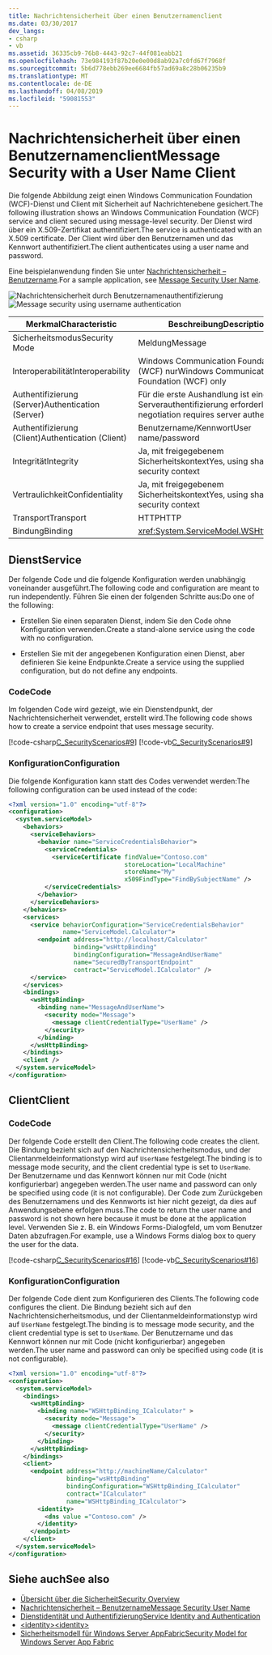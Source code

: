 ```yaml
---
title: Nachrichtensicherheit über einen Benutzernamenclient
ms.date: 03/30/2017
dev_langs:
- csharp
- vb
ms.assetid: 36335cb9-76b8-4443-92c7-44f081eabb21
ms.openlocfilehash: 73e984193f87b20e0e00d8ab92a7c0fd67f7968f
ms.sourcegitcommit: 5b6d778ebb269ee6684fb57ad69a8c28b06235b9
ms.translationtype: MT
ms.contentlocale: de-DE
ms.lasthandoff: 04/08/2019
ms.locfileid: "59081553"
---
```

# <a name="message-security-with-a-user-name-client"></a><span data-ttu-id="9a359-102">Nachrichtensicherheit über einen Benutzernamenclient</span><span class="sxs-lookup"><span data-stu-id="9a359-102">Message Security with a User Name Client</span></span>
<span data-ttu-id="9a359-103">Die folgende Abbildung zeigt einen Windows Communication Foundation (WCF)-Dienst und Client mit Sicherheit auf Nachrichtenebene gesichert.</span><span class="sxs-lookup"><span data-stu-id="9a359-103">The following illustration shows an Windows Communication Foundation (WCF) service and client secured using message-level security.</span></span> <span data-ttu-id="9a359-104">Der Dienst wird über ein X.509-Zertifikat authentifiziert.</span><span class="sxs-lookup"><span data-stu-id="9a359-104">The service is authenticated with an X.509 certificate.</span></span> <span data-ttu-id="9a359-105">Der Client wird über den Benutzernamen und das Kennwort authentifiziert.</span><span class="sxs-lookup"><span data-stu-id="9a359-105">The client authenticates using a user name and password.</span></span>  
  
 <span data-ttu-id="9a359-106">Eine beispielanwendung finden Sie unter [Nachrichtensicherheit – Benutzername](../../../../docs/framework/wcf/samples/message-security-user-name.md).</span><span class="sxs-lookup"><span data-stu-id="9a359-106">For a sample application, see [Message Security User Name](../../../../docs/framework/wcf/samples/message-security-user-name.md).</span></span>  
  
 <span data-ttu-id="9a359-107">![Nachrichtensicherheit durch Benutzernamenauthentifizierung](../../../../docs/framework/wcf/feature-details/media/1fb10a61-7e1d-42f5-b1af-195bfee5b3c6.gif "1fb10a61-7e1d-42f5-b1af-195bfee5b3c6")</span><span class="sxs-lookup"><span data-stu-id="9a359-107">![Message security using username authentication](../../../../docs/framework/wcf/feature-details/media/1fb10a61-7e1d-42f5-b1af-195bfee5b3c6.gif "1fb10a61-7e1d-42f5-b1af-195bfee5b3c6")</span></span>  
  
|<span data-ttu-id="9a359-108">Merkmal</span><span class="sxs-lookup"><span data-stu-id="9a359-108">Characteristic</span></span>|<span data-ttu-id="9a359-109">Beschreibung</span><span class="sxs-lookup"><span data-stu-id="9a359-109">Description</span></span>|  
|--------------------|-----------------|  
|<span data-ttu-id="9a359-110">Sicherheitsmodus</span><span class="sxs-lookup"><span data-stu-id="9a359-110">Security Mode</span></span>|<span data-ttu-id="9a359-111">Meldung</span><span class="sxs-lookup"><span data-stu-id="9a359-111">Message</span></span>|  
|<span data-ttu-id="9a359-112">Interoperabilität</span><span class="sxs-lookup"><span data-stu-id="9a359-112">Interoperability</span></span>|<span data-ttu-id="9a359-113">Windows Communication Foundation (WCF) nur</span><span class="sxs-lookup"><span data-stu-id="9a359-113">Windows Communication Foundation (WCF) only</span></span>|  
|<span data-ttu-id="9a359-114">Authentifizierung (Server)</span><span class="sxs-lookup"><span data-stu-id="9a359-114">Authentication (Server)</span></span>|<span data-ttu-id="9a359-115">Für die erste Aushandlung ist eine Serverauthentifizierung erforderlich</span><span class="sxs-lookup"><span data-stu-id="9a359-115">Initial negotiation requires server authentication</span></span>|  
|<span data-ttu-id="9a359-116">Authentifizierung (Client)</span><span class="sxs-lookup"><span data-stu-id="9a359-116">Authentication (Client)</span></span>|<span data-ttu-id="9a359-117">Benutzername/Kennwort</span><span class="sxs-lookup"><span data-stu-id="9a359-117">User name/password</span></span>|  
|<span data-ttu-id="9a359-118">Integrität</span><span class="sxs-lookup"><span data-stu-id="9a359-118">Integrity</span></span>|<span data-ttu-id="9a359-119">Ja, mit freigegebenem Sicherheitskontext</span><span class="sxs-lookup"><span data-stu-id="9a359-119">Yes, using shared security context</span></span>|  
|<span data-ttu-id="9a359-120">Vertraulichkeit</span><span class="sxs-lookup"><span data-stu-id="9a359-120">Confidentiality</span></span>|<span data-ttu-id="9a359-121">Ja, mit freigegebenem Sicherheitskontext</span><span class="sxs-lookup"><span data-stu-id="9a359-121">Yes, using shared security context</span></span>|  
|<span data-ttu-id="9a359-122">Transport</span><span class="sxs-lookup"><span data-stu-id="9a359-122">Transport</span></span>|<span data-ttu-id="9a359-123">HTTP</span><span class="sxs-lookup"><span data-stu-id="9a359-123">HTTP</span></span>|  
|<span data-ttu-id="9a359-124">Bindung</span><span class="sxs-lookup"><span data-stu-id="9a359-124">Binding</span></span>|<xref:System.ServiceModel.WSHttpBinding>|  
  
## <a name="service"></a><span data-ttu-id="9a359-125">Dienst</span><span class="sxs-lookup"><span data-stu-id="9a359-125">Service</span></span>  
 <span data-ttu-id="9a359-126">Der folgende Code und die folgende Konfiguration werden unabhängig voneinander ausgeführt.</span><span class="sxs-lookup"><span data-stu-id="9a359-126">The following code and configuration are meant to run independently.</span></span> <span data-ttu-id="9a359-127">Führen Sie einen der folgenden Schritte aus:</span><span class="sxs-lookup"><span data-stu-id="9a359-127">Do one of the following:</span></span>  
  
-   <span data-ttu-id="9a359-128">Erstellen Sie einen separaten Dienst, indem Sie den Code ohne Konfiguration verwenden.</span><span class="sxs-lookup"><span data-stu-id="9a359-128">Create a stand-alone service using the code with no configuration.</span></span>  
  
-   <span data-ttu-id="9a359-129">Erstellen Sie mit der angegebenen Konfiguration einen Dienst, aber definieren Sie keine Endpunkte.</span><span class="sxs-lookup"><span data-stu-id="9a359-129">Create a service using the supplied configuration, but do not define any endpoints.</span></span>  
  
### <a name="code"></a><span data-ttu-id="9a359-130">Code</span><span class="sxs-lookup"><span data-stu-id="9a359-130">Code</span></span>  
 <span data-ttu-id="9a359-131">Im folgenden Code wird gezeigt, wie ein Dienstendpunkt, der Nachrichtensicherheit verwendet, erstellt wird.</span><span class="sxs-lookup"><span data-stu-id="9a359-131">The following code shows how to create a service endpoint that uses message security.</span></span>  
  
 [!code-csharp[C_SecurityScenarios#9](../../../../samples/snippets/csharp/VS_Snippets_CFX/c_securityscenarios/cs/source.cs#9)]
 [!code-vb[C_SecurityScenarios#9](../../../../samples/snippets/visualbasic/VS_Snippets_CFX/c_securityscenarios/vb/source.vb#9)]  
  
### <a name="configuration"></a><span data-ttu-id="9a359-132">Konfiguration</span><span class="sxs-lookup"><span data-stu-id="9a359-132">Configuration</span></span>  
 <span data-ttu-id="9a359-133">Die folgende Konfiguration kann statt des Codes verwendet werden:</span><span class="sxs-lookup"><span data-stu-id="9a359-133">The following configuration can be used instead of the code:</span></span>  
  
```xml  
<?xml version="1.0" encoding="utf-8"?>  
<configuration>  
  <system.serviceModel>  
    <behaviors>  
      <serviceBehaviors>  
        <behavior name="ServiceCredentialsBehavior">  
          <serviceCredentials>  
            <serviceCertificate findValue="Contoso.com"   
                                storeLocation="LocalMachine"  
                                storeName="My"     
                                x509FindType="FindBySubjectName" />  
          </serviceCredentials>  
        </behavior>  
      </serviceBehaviors>  
    </behaviors>  
    <services>  
      <service behaviorConfiguration="ServiceCredentialsBehavior"  
               name="ServiceModel.Calculator">  
        <endpoint address="http://localhost/Calculator"  
                  binding="wsHttpBinding"  
                  bindingConfiguration="MessageAndUserName"  
                  name="SecuredByTransportEndpoint"  
                  contract="ServiceModel.ICalculator" />  
      </service>  
    </services>  
    <bindings>  
      <wsHttpBinding>  
        <binding name="MessageAndUserName">  
          <security mode="Message">              
            <message clientCredentialType="UserName" />  
          </security>  
        </binding>  
      </wsHttpBinding>  
    </bindings>  
    <client />  
  </system.serviceModel>  
</configuration>  
```  
  
## <a name="client"></a><span data-ttu-id="9a359-134">Client</span><span class="sxs-lookup"><span data-stu-id="9a359-134">Client</span></span>  
  
### <a name="code"></a><span data-ttu-id="9a359-135">Code</span><span class="sxs-lookup"><span data-stu-id="9a359-135">Code</span></span>  
 <span data-ttu-id="9a359-136">Der folgende Code erstellt den Client.</span><span class="sxs-lookup"><span data-stu-id="9a359-136">The following code creates the client.</span></span> <span data-ttu-id="9a359-137">Die Bindung bezieht sich auf den Nachrichtensicherheitsmodus, und der Clientanmeldeinformationstyp wird auf `UserName` festgelegt.</span><span class="sxs-lookup"><span data-stu-id="9a359-137">The binding is to message mode security, and the client credential type is set to `UserName`.</span></span> <span data-ttu-id="9a359-138">Der Benutzername und das Kennwort können nur mit Code (nicht konfigurierbar) angegeben werden.</span><span class="sxs-lookup"><span data-stu-id="9a359-138">The user name and password can only be specified using code (it is not configurable).</span></span> <span data-ttu-id="9a359-139">Der Code zum Zurückgeben des Benutzernamens und des Kennworts ist hier nicht gezeigt, da dies auf Anwendungsebene erfolgen muss.</span><span class="sxs-lookup"><span data-stu-id="9a359-139">The code to return the user name and password is not shown here because it must be done at the application level.</span></span> <span data-ttu-id="9a359-140">Verwenden Sie z. B. ein Windows Forms-Dialogfeld, um vom Benutzer Daten abzufragen.</span><span class="sxs-lookup"><span data-stu-id="9a359-140">For example, use a Windows Forms dialog box to query the user for the data.</span></span>  
  
 [!code-csharp[C_SecurityScenarios#16](../../../../samples/snippets/csharp/VS_Snippets_CFX/c_securityscenarios/cs/source.cs#16)]
 [!code-vb[C_SecurityScenarios#16](../../../../samples/snippets/visualbasic/VS_Snippets_CFX/c_securityscenarios/vb/source.vb#16)]  
  
### <a name="configuration"></a><span data-ttu-id="9a359-141">Konfiguration</span><span class="sxs-lookup"><span data-stu-id="9a359-141">Configuration</span></span>  
 <span data-ttu-id="9a359-142">Der folgende Code dient zum Konfigurieren des Clients.</span><span class="sxs-lookup"><span data-stu-id="9a359-142">The following code configures the client.</span></span> <span data-ttu-id="9a359-143">Die Bindung bezieht sich auf den Nachrichtensicherheitsmodus, und der Clientanmeldeinformationstyp wird auf `UserName` festgelegt.</span><span class="sxs-lookup"><span data-stu-id="9a359-143">The binding is to message mode security, and the client credential type is set to `UserName`.</span></span> <span data-ttu-id="9a359-144">Der Benutzername und das Kennwort können nur mit Code (nicht konfigurierbar) angegeben werden.</span><span class="sxs-lookup"><span data-stu-id="9a359-144">The user name and password can only be specified using code (it is not configurable).</span></span>  
  
```xml  
<?xml version="1.0" encoding="utf-8"?>  
<configuration>  
  <system.serviceModel>  
    <bindings>  
      <wsHttpBinding>  
        <binding name="WSHttpBinding_ICalculator" >  
          <security mode="Message">  
            <message clientCredentialType="UserName" />  
          </security>  
        </binding>  
      </wsHttpBinding>  
    </bindings>  
    <client>  
      <endpoint address="http://machineName/Calculator"   
                binding="wsHttpBinding"  
                bindingConfiguration="WSHttpBinding_ICalculator"   
                contract="ICalculator"  
                name="WSHttpBinding_ICalculator">  
        <identity>  
          <dns value ="Contoso.com" />  
        </identity>  
      </endpoint>  
    </client>  
  </system.serviceModel>  
</configuration>  
```  
  
## <a name="see-also"></a><span data-ttu-id="9a359-145">Siehe auch</span><span class="sxs-lookup"><span data-stu-id="9a359-145">See also</span></span>

- [<span data-ttu-id="9a359-146">Übersicht über die Sicherheit</span><span class="sxs-lookup"><span data-stu-id="9a359-146">Security Overview</span></span>](../../../../docs/framework/wcf/feature-details/security-overview.md)
- [<span data-ttu-id="9a359-147">Nachrichtensicherheit – Benutzername</span><span class="sxs-lookup"><span data-stu-id="9a359-147">Message Security User Name</span></span>](../../../../docs/framework/wcf/samples/message-security-user-name.md)
- [<span data-ttu-id="9a359-148">Dienstidentität und Authentifizierung</span><span class="sxs-lookup"><span data-stu-id="9a359-148">Service Identity and Authentication</span></span>](../../../../docs/framework/wcf/feature-details/service-identity-and-authentication.md)
- [<span data-ttu-id="9a359-149">\<identity></span><span class="sxs-lookup"><span data-stu-id="9a359-149">\<identity></span></span>](../../../../docs/framework/configure-apps/file-schema/wcf/identity.md)
- [<span data-ttu-id="9a359-150">Sicherheitsmodell für Windows Server AppFabric</span><span class="sxs-lookup"><span data-stu-id="9a359-150">Security Model for Windows Server App Fabric</span></span>](https://go.microsoft.com/fwlink/?LinkID=201279&clcid=0x409)
